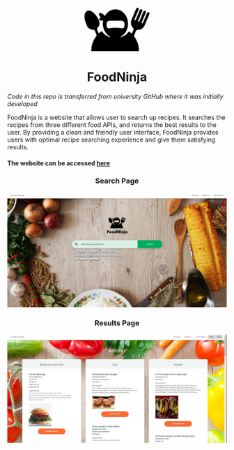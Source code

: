 <p align="center">
  <img src="examples/ninjalogo.png" height="100" width="150" >
</p>
<h1 align="center">FoodNinja</h1>

*Code in this repo is transferred from university GitHub where it was initially developed*

FoodNinja is a website that allows user to search up recipes. It searches the recipes from three different food APIs, and returns the best results to the user. By providing a clean and friendly user interface, FoodNinja provides users with optimal recipe searching experience and give them satisfying results. 
#### The website can be accessed [here](https://recipes-food-ninja.herokuapp.com/index)

<h3 align="center">Search Page</h3>

![Search Page](examples/search_page.jpg?raw=true "Title")

<h3 align="center">Results Page</h3>

![Search Page](examples/results_page.jpg?raw=true "Title")
